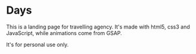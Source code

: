 # Days

This is a landing page for travelling agency.
It's made with html5, css3 and JavaScript, while animations come from GSAP.

It's for personal use only.
